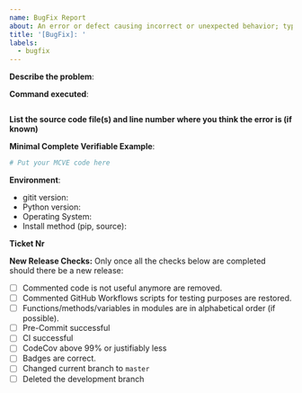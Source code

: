 ```yaml
---
name: BugFix Report
about: An error or defect causing incorrect or unexpected behavior; typically fixed in regular development cycles.
title: '[BugFix]: '
labels:
  - bugfix
---
```


**Describe the problem**:

**Command executed**:

```bash

```

**List the source code file(s) and line number where you think the error is (if known)**

**Minimal Complete Verifiable Example**:

<!-- See http://matthewrocklin.com/blog/work/2018/02/28/minimal-bug-reports or https://stackoverflow.com/help/mcve for an example -->

```python
# Put your MCVE code here
```

**Environment**:

- gitit version:
- Python version:
- Operating System:
- Install method (pip, source):

**Ticket Nr**

<!--Will be provided by owner -->

**New Release Checks:**
Only once all the checks below are completed should there be a new release:

- [ ] Commented code is not useful anymore are removed.
- [ ] Commented GitHub Workflows scripts for testing purposes are restored.
- [ ] Functions/methods/variables in modules are in alphabetical order (if possible).
- [ ] Pre-Commit successful
- [ ] CI successful
- [ ] CodeCov above 99% or justifiably less
- [ ] Badges are correct.
- [ ] Changed current branch to `master`
- [ ] Deleted the development branch
